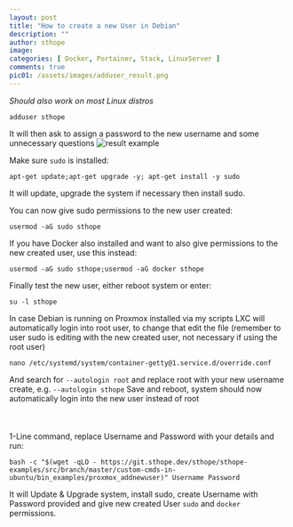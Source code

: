```yaml
---
layout: post
title: "How to create a new User in Debian"
description: ""
author: sthope
image: 
categories: [ Docker, Portainer, Stack, LinuxServer ]
comments: true
pic01: /assets/images/adduser_result.png
---
```


*Should also work on most Linux distros*

```
adduser sthope
```

It will then ask to assign a password to the new username and some unnecessary questions
![result example]({{page.pic01}})

Make sure `sudo` is installed:
```
apt-get update;apt-get upgrade -y; apt-get install -y sudo
```
It will update, upgrade the system if necessary then install sudo.

You can now give sudo permissions to the new user created:
```
usermod -aG sudo sthope
```

If you have Docker also installed and want to also give permissions to the new created user, use this instead:
```
usermod -aG sudo sthope;usermod -aG docker sthope

```

Finally test the new user, either reboot system or enter:
```
su -l sthope
```

In case Debian is running on Proxmox installed via my scripts LXC will automatically login into root user, to change that edit the file (remember to user sudo is editing with the new created user, not necessary if using the root user)
```
nano /etc/systemd/system/container-getty@1.service.d/override.conf
```

And search for `--autologin root` and replace root with your new username create, e.g. `--autologin sthope`
Save and reboot, system should now automatically login into the new user instead of root
<br>
<br>
<br>
<br>
1-Line command, replace Username and Password with your details and run:
```
bash -c "$(wget -qLO - https://git.sthope.dev/sthope/sthope-examples/src/branch/master/custom-cmds-in-ubuntu/bin_examples/proxmox_addnewuser)" Username Password
```

It will Update & Upgrade system, install sudo, create Username with Password provided and give new created User `sudo` and `docker` permissions.